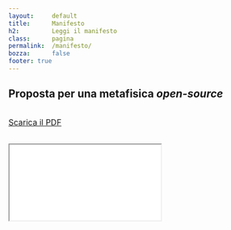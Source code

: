 ```yaml
---
layout:     default
title:      Manifesto
h2:         Leggi il manifesto
class:      pagina
permalink:  /manifesto/
bozza:      false
footer: true
---
```


## Proposta per una metafisica *open-source*

<p style="font-size:1rem;padding: 1rem 0">
    <a type="application/pdf"
    title="Scarica il file PDF"
    href="/assets/pdf/chi-plus-plus-proposta-per-una-metafisica-open-source.pdf"
    >Scarica il PDF <i class="fa fa-file-pdf-o" aria-hidden="true" ></i>
</a></p>

<iframe class="pdf" 
    src="/assets/pdf/chi-plus-plus-proposta-per-una-metafisica-open-source.pdf"
    ></iframe>
